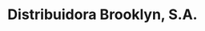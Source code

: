 ---
title: "Distribuidora Brooklyn, S.A."
url: /santa-ana/distribuidora-brooklyn-s-a/
shop: general
---
